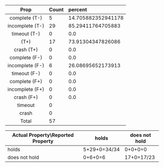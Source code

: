 
| Prop | Count | percent |
|:----:|:------|:--|
|complete   (T-)|5| 14.705882352941178 |
|incomplete (T-)|29|85.29411764705883 |
|timeout    (T-)|0|0.0 |
|           (T+)|17|73.91304347826086 |
|crash      (T+)|0|0.0 |
|complete   (F-)|0|0.0 |
|incomplete (F-)|6|26.08695652173913 |
|timeout    (F-)|0|0.0 |
|complete   (F+)|0|0.0 |
|incomplete (F+)|0|0.0 |
|crash      (F+)|0|0.0 |
|timeout        |0| |
|crash          |0| |
|Total          |57| |

| Actual Property\Reported Property | holds | does not hold |
|------------------------------------|-------|---------------|
| holds | 5+29+0=34/34 | 0+0+0=0 |
| does not hold | 0+6+0=6 | 17+0=17/23 |

